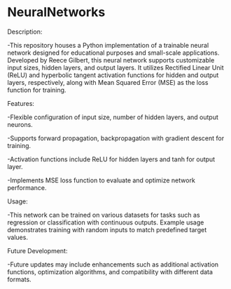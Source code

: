 # NeuralNetworks

Description:

-This repository houses a Python implementation of a trainable neural network designed for educational purposes and small-scale applications. Developed by Reece Gilbert, this neural network supports customizable input sizes, hidden layers, and output layers. It utilizes Rectified Linear Unit (ReLU) and hyperbolic tangent activation functions for hidden and output layers, respectively, along with Mean Squared Error (MSE) as the loss function for training.


Features:

-Flexible configuration of input size, number of hidden layers, and output neurons.

-Supports forward propagation, backpropagation with gradient descent for training.

-Activation functions include ReLU for hidden layers and tanh for output layer.

-Implements MSE loss function to evaluate and optimize network performance.


Usage:

-This network can be trained on various datasets for tasks such as regression or classification with continuous outputs. Example usage demonstrates training with random inputs to match predefined target values.


Future Development:

-Future updates may include enhancements such as additional activation functions, optimization algorithms, and compatibility with different data formats.
